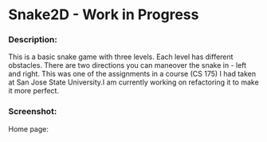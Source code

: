 # Snake2D - Work in Progress

### Description:
This is a basic snake game with three levels. Each level has different obstacles. There are two directions you can maneover the snake in - left and right. This was one of the assignments in a course (CS 175) I had taken at San Jose State University.I am currently working on refactoring it to make it more perfect. 

### Screenshot:

Home page:




